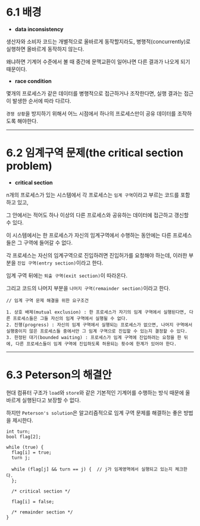 # 6.1 배경

* **data inconsistency**

생산자와 소비자 코드는 개별적으로 올바르게 동작할지라도, 병행적(concurrently)로 실행하면 올바르게 동작하지 않는다.

왜냐하면 기계어 수준에서 볼 때 중간에 문맥교환이 일어나면 다른 결과가 나오게 되기 때문이다.

* **race condition**

몇개의 프로세스가 같은 데이터를 병행적으로 접근하거나 조작한다면, 실행 결과는 접근이 발생한 순서에 따라 다르다.

`경쟁 상황`을 방지하기 위해서 어느 시점에서 하나의 프로세스만이 공유 데이터를 조작하도록 해야한다.

* * *

# 6.2 임계구역 문제(the critical section problem)

* **critical section**

n개의 프로세스가 있는 시스템에서 각 프로세스는 `임계 구역`이라고 부르는 코드를 포함하고 있고,

그 안에서는 적어도 하나 이상의 다른 프로세스와 공유하는 데이터에 접근하고 갱신할 수 있다.

이 시스템에서는 한 프로세스가 자신의 임계구역에서 수행하는 동안에는 다른 프로세스들은 그 구역에 들어갈 수 없다.

각 프로세스는 자신의 임계구역으로 진입하려면 진입허가를 요청해야 하는데, 이러한 부분을 `진입 구역(entry section)`이라고 한다.

임계 구역 뒤에는 `퇴출 구역(exit section)`이 따라온다.

그리고 코드의 나머지 부분을 `나머지 구역(remainder section)`이라고 한다.

```
// 임계 구역 문제 해결을 위한 요구조건

1. 상호 배제(mutual exclusion) : 한 프로세스가 자기의 임계 구역에서 실행된다면, 다른 프로세스들은 그들 자신의 임계 구역에서 실행될 수 없다.
2. 진행(progress) : 자신의 임계 구역에서 실행되는 프로세스가 없으면, 나머지 구역에서 실행중이지 않은 프로세스들 중에서만 그 임계 구역으로 진입할 수 있는지 결정할 수 있다.
3. 한정된 대기(bounded waiting) : 프로세스가 임계 구역에 진입하려는 요청을 한 뒤에, 다른 프로세스들이 임계 구역에 진입하도록 허용되는 횟수에 한계가 있어야 한다.
```

* * *

# 6.3 Peterson의 해결안

현대 컴퓨터 구조가 `load`와 `store`와 같은 기본적인 기계어를 수행하는 방식 때문에 올바르게 실행된다고 보장할 수 없다.

하지만 `Peterson's solution`은 알고리즘적으로 임계 구역 문제를 해결하는 좋은 방법을 제시한다.

```
int turn;
bool flag[2];

while (true) {
  flag[i] = true;
  turn j;
  
  while (flag[j] && turn == j) {  // j가 임계영역에서 실행되고 있는지 체크한다.
  };
  
  /* critical section */
  
  flag[i] = false;
  
  /* remainder section */
}
```
